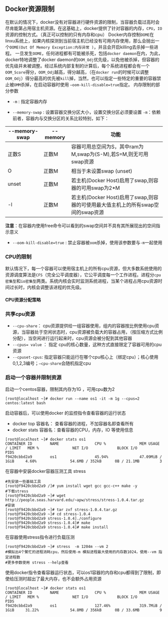 ## Docker资源限制

在默认的情况下，docker没有对容器进行硬件资源的限制，当容器负载过高时会尽肯能第占用宿主机资源。在这基础上，docker提供了针对容器的内存，`CPU`，`IO`资源的控制方式。（真正可以控制的只有内存和cpu）
Docker内存控制`OOME`在linxu系统上，如果内核探测到当前宿主机已经没有可用内存使用，那么会抛出一个`OOME(Out Of Memory Exception:内存异常
)`，并且会开启killing去杀掉一些进程。
一旦发生`OOME`，任何进程都有可能被杀死，包括`docker daemon`在内，为此，docker特地调整了docker daemon的`OOM_Odj`优先级，以免他被杀掉，但容器的优先级并未被调整。经过系统内部复制的计算后，每个系统进程都会有一个`OOM_Score`得分，`OOM_Odj`越高，得分越高，（在`docker run`的时候可以调整`OOM_Odj`）得分最高的优先被`kill`掉，当然，也可以指定一些特定的重要的容器禁止被`OMM`杀掉，在启动容器时使用 `–oom-kill-disable=true`指定。
内存限制的部分参数

* `-m` : 指定容器内存

* `--memory-swap` : 设置容器交换分区大小，设置交换分区必须要设置 `-m`：依赖前者，容器内与交换分区的关系比较特别，如下：

| --memory-swap | --memory | 功能 |
| ------------- | -------- | ---- |  
| 正数S  | 正数M  | 容器可用总空间为S，其中ram为M,swap为(S-M),若S=M,则无可用swap资源 |
| O     | 正数M  | 相当于未设置swap (unset) |
| unset | 正数M  | 若主机(Docker Host)启用了swap,则容器的可用swap为2*M |
| -l    | 正数M  | 若主机(Docker Host)启用了swap,则容器的可使用最大值主机上的所有swap空间的swap资源 |

 **注意**：在容器内使用free命令可以看到的swap空间并不具有其所展现出的空间指示意义

* `--oom-kill-disable=true` : 禁止容器被`oom`杀掉，使用该参数要与`-m`一起使用

### CPU的限制

默认情况下，每一个容器可以使用宿主机上的所有cpu资源，但大多数系统使用的资源调度算法是`CFS`（完全公平调度器），它公平调度每一个工作进程。进程分`cpu密集型`和`io密集型`两类。系统内核会实时监测系统进程，当某个进程占用cpu资源时间过长时，内核会调整该进程的优先级。

#### CPU资源分配策略

### 共享cpu资源

* `--cpu-share`： cpu资源提供给一组容器使用，组内的容器按比例使用cpu资源，当容器处于空闲状态时，cpu资源被负载大的容器占用，（按压缩方式比例分配），当空闲进行运行起来时，cpu资源会被分配到其他容器
* `--cpus= value` ： 指定 cpu的核心数量，这种方式直接限定了容器可用的cpu资源
* `--cpuset-cpus`: 指定容器只能运行在哪个cpu核心上（绑定cpu）；核心使用0,1,2,3编号；`–cpu-share`会随机指定cpu

### 启动一个容器并限制资源

启动一个centos容器，限制其内存为1G ，可用cpu数为2

```
[root@localhost ~]# docker run --name os1 -it -m 1g --cpus=2 centos:latest bash
```

启动容器后，可以使用docker 的监控指令查看容器的运行状态
* docker top 容器名： 查看容器的进程，不加容器名即查看所有
* docker stats 容器名：查看容器的CPU，内存，IO 等使用信息

```
[root@localhost ~]# docker stats os1
CONTAINER ID        NAME                CPU %               MEM USAGE / LIMIT   MEM %               NET I/O             BLOCK I/O           PIDS
f9420cbbd2a9        os1                 45.94%              47.09MiB / 1GiB     4.60%               54.6MB / 352kB      0B / 21.1MB         3
```

在容器中安装docker容器压测工具 stress

```
#先安装一些基础工具
[root@f9420cbbd2a9 /]# yum install wget gcc gcc-c++ make -y
#下载stress
[root@f9420cbbd2a9 ~]# wget http://people.seas.harvard.edu/~apw/stress/stress-1.0.4.tar.gz
#安装
[root@f9420cbbd2a9 ~]# tar zxf stress-1.0.4.tar.gz
[root@f9420cbbd2a9 ~]# cd stress-1.0.4
[root@f9420cbbd2a9 stress-1.0.4]./configure
[root@f9420cbbd2a9 stress-1.0.4]# make
[root@f9420cbbd2a9 stress-1.0.4]# make install
```

在容器使用stress指令进行负载压测

```
[root@f9420cbbd2a9 ~]# stress  -m 1204m --vm 2
#模拟出4个繁忙的进程消耗cpu，然后使用-m 模拟进程最大使用的内存数1024，使用--vm 指定进程数
#更多参数使用 stress --help查看
```

使用docker指令查看容器运行状态，可以os1容器的内存和cpu都得到了限制，即使给压测时超出了最大内存，也不会额外占用资源

```
[root@localhost ~]# docker stats os1
CONTAINER ID        NAME                CPU %               MEM USAGE / LIMIT   MEM %               NET I/O             BLOCK I/O           PIDS
f9420cbbd2a9        os1                 127.46%             319.7MiB / 1GiB     31.22%              54.8MB / 356kB      0B / 33.6MB         9
```
